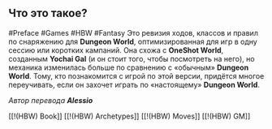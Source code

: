 ## Что это такое? 

#Preface #Games #HBW #Fantasy
Это ревизия ходов, классов и правил по снаряжению для **Dungeon World**, оптимизированная для игр в одну сессию или коротких кампаний. Она схожа с **OneShot World**, созданным **Yochai Gal** (и он стоит того, чтобы посмотреть на него), но механика изменилась больше по сравнению с «обычным» **Dungeon World**. Тому, кто познакомится с игрой по этой версии, придётся многое переучивать, если он захочет играть по «настоящему» **Dungeon World**.

*Автор перевода **Alessio***

[[!(HBW) Book]]
[[!(HBW) Archetypes]]
[[!(HBW) Moves]]
[[!(HBW) GM]]

